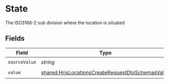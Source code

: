 # State

The ISO3166-2 sub division where the location is situated


## Fields

| Field                                                                                                                       | Type                                                                                                                        | Required                                                                                                                    | Description                                                                                                                 |
| --------------------------------------------------------------------------------------------------------------------------- | --------------------------------------------------------------------------------------------------------------------------- | --------------------------------------------------------------------------------------------------------------------------- | --------------------------------------------------------------------------------------------------------------------------- |
| `sourceValue`                                                                                                               | *string*                                                                                                                    | :heavy_check_mark:                                                                                                          | N/A                                                                                                                         |
| `value`                                                                                                                     | [shared.HrisLocationsCreateRequestDtoSchemasValue](../../../sdk/models/shared/hrislocationscreaterequestdtoschemasvalue.md) | :heavy_check_mark:                                                                                                          | N/A                                                                                                                         |